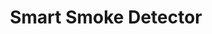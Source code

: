---
date_added: 2022-02-18
model: JY-GZ-01AQ
vendor: Aqara
title: Smart Smoke Detector
category: sensor
supports:
zigbeemodel: ['lumi.sensor_smoke.acn03']
compatible: []
mlink: https://www.aqara.com/cn/productInner/Aqara%20Presence%20Detector?on=0
link: https://aliexpress.com/item/1005003914880584.html
---